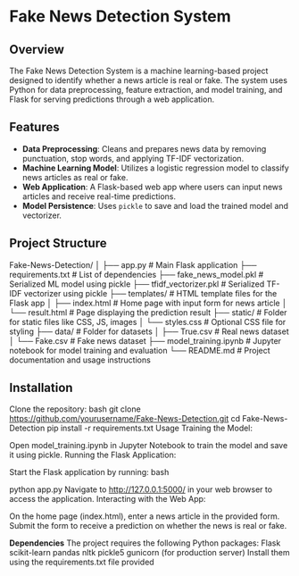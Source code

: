 # Fake News Detection System

## Overview

The Fake News Detection System is a machine learning-based project designed to identify whether a news article is real or fake. The system uses Python for data preprocessing, feature extraction, and model training, and Flask for serving predictions through a web application.

## Features

- **Data Preprocessing**: Cleans and prepares news data by removing punctuation, stop words, and applying TF-IDF vectorization.
- **Machine Learning Model**: Utilizes a logistic regression model to classify news articles as real or fake.
- **Web Application**: A Flask-based web app where users can input news articles and receive real-time predictions.
- **Model Persistence**: Uses `pickle` to save and load the trained model and vectorizer.

## Project Structure
Fake-News-Detection/
│
├── app.py                        # Main Flask application
├── requirements.txt              # List of dependencies
├── fake_news_model.pkl           # Serialized ML model using pickle
├── tfidf_vectorizer.pkl          # Serialized TF-IDF vectorizer using pickle
├── templates/                    # HTML template files for the Flask app
│   ├── index.html                # Home page with input form for news article
│   └── result.html               # Page displaying the prediction result
├── static/                       # Folder for static files like CSS, JS, images
│   └── styles.css                # Optional CSS file for styling
├── data/                         # Folder for datasets
│   ├── True.csv                  # Real news dataset
│   └── Fake.csv                  # Fake news dataset
├── model_training.ipynb          # Jupyter notebook for model training and evaluation
└── README.md                     # Project documentation and usage instructions


## Installation

Clone the repository:
   bash
   git clone https://github.com/yourusername/Fake-News-Detection.git
   cd Fake-News-Detection
   pip install -r requirements.txt
   Usage
Training the Model:

Open model_training.ipynb in Jupyter Notebook to train the model and save it using pickle.
Running the Flask Application:

Start the Flask application by running:
bash

python app.py
Navigate to http://127.0.0.1:5000/ in your web browser to access the application.
Interacting with the Web App:

On the home page (index.html), enter a news article in the provided form.
Submit the form to receive a prediction on whether the news is real or fake.

**Dependencies**
The project requires the following Python packages:
Flask
scikit-learn
pandas
nltk
pickle5
gunicorn (for production server)
Install them using the requirements.txt file provided


